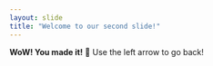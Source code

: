 ```yaml
---
layout: slide
title: "Welcome to our second slide!"
---
```

**WoW! You made it!** 🥇
Use the left arrow to go back!

